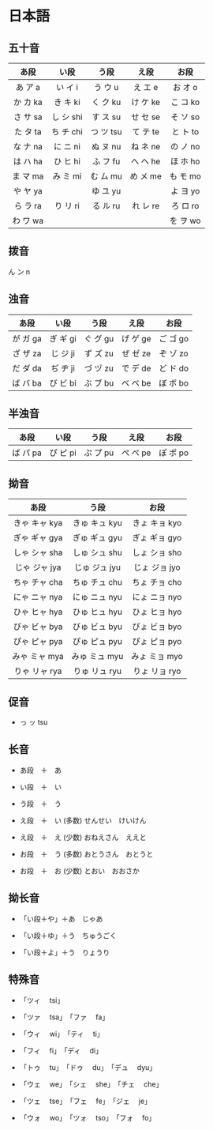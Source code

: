 # 日本語

## 五十音

|  あ段　  |   い段    |  う段　   |   え段   |   お段   |
| :------: | :-------: | :-------: | :------: | :------: |
| あ ア a  |  い イ i  |  う ウ u  | え エ e  | お オ o  |
| か カ ka | き キ ki  | く ク ku  | け ケ ke | こ コ ko |
| さ サ sa | し シ shi | す ス su  | せ セ se | そ ソ so |
| た タ ta | ち チ chi | つ ツ tsu | て テ te | と ト to |
| な ナ na | に ニ ni  | ぬ ヌ nu  | ね ネ ne | の ノ no |
| は ハ ha | ひ ヒ hi  | ふ フ fu  | へ ヘ he | ほ ホ ho |
| ま マ ma | み ミ mi  | む ム mu  | め メ me | も モ mo |
| や ヤ ya |           | ゆ ユ yu  |          | よ ヨ yo |
| ら ラ ra | り リ ri  | る ル ru  | れ レ re | ろ ロ ro |
| わ ワ wa |           |           |          | を ヲ wo |

## 拨音

ん ン n

## 浊音

|  あ段　  |   い段   |  う段　  |   え段   |   お段   |
| :------: | :------: | :------: | :------: | :------: |
| が ガ ga | ぎ ギ gi | ぐ グ gu | げ ゲ ge | ご ゴ go |
| ざ ザ za | じ ジ ji | ず ズ zu | ぜ ゼ ze | ぞ ゾ zo |
| だ ダ da | ぢ ヂ ji | づ ヅ zu | で デ de | ど ド do |
| ば バ ba | び ビ bi | ぶ ブ bu | べ ベ be | ぼ ボ bo |

## 半浊音

|  あ段　  |   い段   |  う段　  |   え段   |   お段   |
| :------: | :------: | :------: | :------: | :------: |
| ぱ パ pa | ぴ ピ pi | ぷ プ pu | ぺ ペ pe | ぽ ポ po |

## 拗音

|    あ段　     |     う段      |    お段　     |
| :-----------: | :-----------: | :-----------: |
| きゃ キャ kya | きゅ キュ kyu | きょ キョ kyo |
| ぎゃ ギャ gya | ぎゅ ギュ gyu | ぎょ ギョ gyo |
| しゃ シャ sha | しゅ シュ shu | しょ ショ sho |
| じゃ ジャ jya | じゅ ジュ jyu | じょ ジョ jyo |
| ちゃ チャ cha | ちゅ チュ chu | ちょ チョ cho |
| にゃ ニャ nya | にゅ ニュ nyu | にょ ニョ nyo |
| ひゃ ヒャ hya | ひゅ ヒュ hyu | ひょ ヒョ hyo |
| びゃ ビャ bya | びゅ ビュ byu | びょ ビョ byo |
| ぴゃ ピャ pya | ぴゅ ピュ pyu | ぴょ ピョ pyo |
| みゃ ミャ mya | みゅ ミュ myu | みょ ミョ myo |
| りゃ リャ rya | りゅ リュ ryu | りょ リョ ryo |

## 促音

- っ ッ tsu

## 长音

- あ段　＋　あ

- い段　＋　い

- う段　＋　う

- え段　＋　い (多数) せんせい　けいけん

- え段　＋　え (少数) おねえさん　ええと

- お段　＋　う (多数) おとうさん　おとうと

- お段　＋　お (少数) とおい　おおさか

## 拗长音

- 「い段＋や」＋あ　じゃあ

- 「い段＋ゆ」＋う　ちゅうごく

- 「い段＋よ」＋う　りょうり

## 特殊音

- 「ツィ　 tsi」

- 「ツァ　 tsa」　「ファ　 fa」

- 「ウィ　 wi」　「ティ　 ti」

- 「フィ　 fi」　「ディ　 di」

- 「トゥ　 tu」　「ドゥ　 du」　「デュ　 dyu」

- 「ウェ　 we」　「シェ　 she」　「チェ　 che」

- 「ツェ　 tse」　「フェ　 fe」　「ジェ　 je」

- 「ウォ　 wo」　「ツォ　 tso」　「フォ　 fo」
